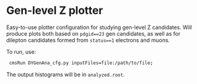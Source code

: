 # Gen-level Z plotter

Easy-to-use plotter configuration for studying gen-level Z candidates. Will produce plots both based on `pdgid==23` gen candidates, as well as for dilepton candidates formed from `status==1` electrons and muons.

To run, use:

```sh
 cmsRun DYGenAna_cfg.py inputFiles=file:/path/to/file;
```

The output histograms will be in `analyzed.root`.
